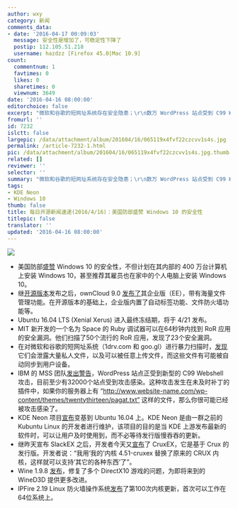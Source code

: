 ```yaml
---
author: wxy
category: 新闻
comments_data:
- date: '2016-04-17 00:09:03'
  message: 安全性是增加了，可稳定性下降了
  postip: 112.105.51.218
  username: hazdzz [Firefox 45.0|Mac 10.9]
count:
  commentnum: 1
  favtimes: 0
  likes: 0
  sharetimes: 0
  viewnum: 3649
date: '2016-04-16 08:00:00'
editorchoice: false
excerpt: "微软和谷歌的短网址系统存在安全隐患；\r\n数万 WordPress 站点受到 C99 Webshell 感染；"
fromurl: ''
id: 7232
islctt: false
largepic: /data/attachment/album/201604/16/065119x4fvf22czcvv1s4s.jpg
permalink: /article-7232-1.html
pic: /data/attachment/album/201604/16/065119x4fvf22czcvv1s4s.jpg.thumb.jpg
related: []
reviewer: ''
selector: ''
summary: "微软和谷歌的短网址系统存在安全隐患；\r\n数万 WordPress 站点受到 C99 Webshell 感染；"
tags:
- KDE Neon
- Windows 10
thumb: false
title: 每日开源新闻速递(2016/4/16)：美国防部盛赞 Windows 10 的安全性
titlepic: false
translator: ''
updated: '2016-04-16 08:00:00'
---
```


![](/data/attachment/album/201604/16/065119x4fvf22czcvv1s4s.jpg)


* 美国防部[盛赞](http://fedscoop.com/dod-cio-services-all-in-agreement-on-windows-10-goal) Windows 10 的安全性，不但计划在其内部的 400 万台计算机上安装 Windows 10，甚至推荐其雇员也在家中的个人电脑上安装 Windows 10。
* 继[开源版本](/article-7085-1.html)发布之后，ownCloud 9.0 [发布了](https://owncloud.com/blog-introducing-owncloud-9-enterprise-edition/)其企业版（EE），带有海量文件管理功能。在开源版本的基础上，企业版内置了自动标签功能、文件防火墙功能等。
* Ubuntu 16.04 LTS (Xenial Xerus) 进入最终冻结期，将于 4/21 发布。
* MIT 新开发的一个名为 Space 的 Ruby 调试器可以在64秒钟内找到 RoR 应用的安全漏洞。他们扫描了50个流行的 RoR 应用，发现了23个安全漏洞。
* 在对微软和谷歌的短网址系统（1drv.com 和 goo.gl）进行暴力扫描时，[发现](https://freedom-to-tinker.com/blog/vitaly/gone-in-six-characters-short-urls-considered-harmful-for-cloud-services/)它们会泄露大量私人文件，以及可以被任意上传文件，而这些文件有可能被自动同步到用户设备。
* IBM 的 MSS 团队[发出警告](https://securityintelligence.com/got-wordpress-php-c99-webshell-attacks-increasing/)，WordPress 站点正受到新型的 C99 Webshell 攻击，目前至少有32000个站点受到攻击感染。这种攻击发生在未及时补丁的插件中，如果你的服务器上有 “http://www.website-name.com/wp-content/themes/twentythirteen/pagat.txt” 这样的文件，那么你很可能已经被攻击感染了。
* KDE Neon 项目[宣布](http://jriddell.org/2016/04/14/kde-neon-upgrades-to-16-04lts/)变基到 Ubuntu 16.04 上。KDE Neon 是由一群之前的 Kubuntu Linux 的开发者进行维护，该项目的目的是当 KDE 上游发布最新的软件时，可以让用户及时使用到，而不必等待发行版慢吞吞的更新。
* 继昨天宣布 SlackEX 之后，开发者今天又[宣布](https://extonlinux.wordpress.com/2016/04/14/cruxex-crux-3-2-live-cdusb-with-kernel-4-5-1-cruxex-and-nvidia-361-42-pre-installed/)了 CruxEX，它是基于 Crux 的发行版。开发者说：“我用‘我的’内核 4.51-cruxex 替换了原来的 CRUX 内核，这样就可以支持‘其它的各种东西’了”。
* Wine 1.9.8 [发布](https://www.winehq.org/news/2016041601)，修复了多个 DirectX10 游戏的问题，为即将来到的 WineD3D 提供更多改进。
* IPFire 2.19 Linux 防火墙操作系统[发布](http://www.ipfire.org/news/ipfire-2-19-core-update-100-released)了第100次内核更新，首次可以工作在64位系统上。